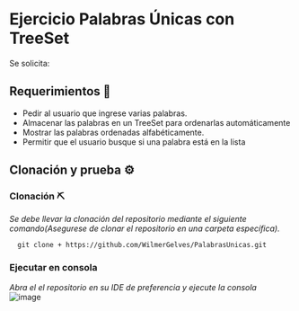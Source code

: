 # Ejercicio Palabras Únicas con TreeSet
Se solicita: 

## Requerimientos 📌
* Pedir al usuario que ingrese varias palabras.
* Almacenar las palabras en un TreeSet<String> para ordenarlas automáticamente
* Mostrar las palabras ordenadas alfabéticamente.
* Permitir que el usuario busque si una palabra está en la lista

## Clonación y prueba ⚙️

### Clonación ⛏️

_Se debe llevar la clonación del repositorio mediante el siguiente comando(Asegurese de clonar el repositorio en una carpeta específica)._

```
  git clone + https://github.com/WilmerGelves/PalabrasUnicas.git
```

### Ejecutar en consola

_Abra el el repositorio en su IDE de preferencia y ejecute la consola_
<br>
![image](https://github.com/user-attachments/assets/6e48de73-4d63-4238-bda3-eb0fea155f62)
